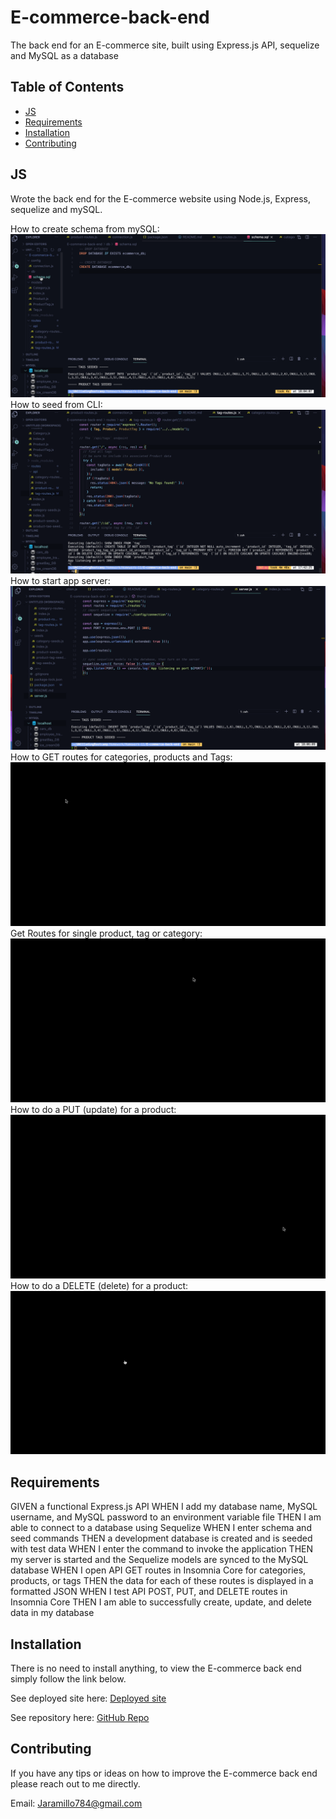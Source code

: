 # E-commerce-back-end
The back end for an E-commerce site, built using Express.js API, sequelize and MySQL as a database

## Table of Contents

* [JS](#JS)
* [Requirements](#Requirements)
* [Installation](#Installation)
* [Contributing](#Contributing)

## JS
Wrote the back end for the E-commerce website using Node.js, Express, sequelize and mySQL. 

How to create schema from mySQL: 
![Watch the video](./GIFs/howtcreateschemafrommySQL.gif)
How to seed from CLI: 
![Watch the video](./GIFs/howtoseedfromCLI.gif)
How to start app server: 
![Watch the video](./GIFs/howtostartappserver.gif)
How to GET routes for categories, products and Tags: 
![Watch the video](./GIFs/GETroutes.gif)
Get Routes for single product, tag or category: 
![Watch the video](./GIFs/GETroutesforSingles.gif)
How to do a PUT (update) for a product: 
![Watch the video](./GIFs/PUT.gif)
How to do a DELETE (delete) for a product: 
![Watch the video](./GIFs/DELETE.gif)


## Requirements

GIVEN a functional Express.js API
WHEN I add my database name, MySQL username, and MySQL password to an environment variable file
THEN I am able to connect to a database using Sequelize
WHEN I enter schema and seed commands
THEN a development database is created and is seeded with test data
WHEN I enter the command to invoke the application
THEN my server is started and the Sequelize models are synced to the MySQL database
WHEN I open API GET routes in Insomnia Core for categories, products, or tags
THEN the data for each of these routes is displayed in a formatted JSON
WHEN I test API POST, PUT, and DELETE routes in Insomnia Core
THEN I am able to successfully create, update, and delete data in my database

## Installation

There is no need to install anything, to view the E-commerce back end simply follow the link below. 

See deployed site here: [Deployed site](https://e-commerce-back-end-jj.herokuapp.com/api/categories) 

See repository here: [GitHub Repo](https://github.com/JD-Jaramillo/E-commerce-back-end)

## Contributing

If you have any tips or ideas on how to improve the E-commerce back end please reach out to me directly. 

Email: Jaramillo784@gmail.com
